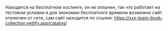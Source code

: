 Находится на бесплатном хостинге, он не оплачен, так что работает на тестовом условии и для экономии бесплатного времени возможно сайт отключен от сети, сам сайт находится по ссылке:
https://xxx-team-book-collection.netlify.app/catalog/
